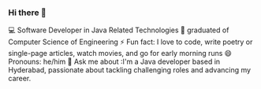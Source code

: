 ### Hi there 👋

<!--
**gkrrish/gkrrish** is a ✨ _special_ ✨ repository because its `README.md` (this file) appears on your GitHub profile.

Here are some ideas to get you started:

- 🔭 I’m currently working on ...
- 🌱 I’m currently learning ...
- 👯 I’m looking to collaborate on ...
- 🤔 I’m looking for help with ...
- 💬 Ask me about ...
- 📫 How to reach me: ...
- 😄 Pronouns: ...
- ⚡ Fun fact: ...
-->
💻 Software Developer in Java Related Technologies
🔭 graduated of Computer Science of Engineering 
⚡ Fun fact: I love to code, write poetry or single-page articles, watch movies, and go for early morning runs
😄 Pronouns: he/him
💬 Ask me about :I'm a Java developer based in Hyderabad, passionate about tackling challenging roles and advancing my career.
